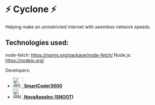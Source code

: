 # ⚡ Cyclone ⚡

  Helping make an unrestricted internet with seemless network speeds.
 

## Technologies used:

node-fetch: https://npmjs.org/package/node-fetch/
Node.js: https://nodejs.org/

Developers:<br>

<ul class="list-style-none ">
    <li class="mb-2 d-flex" data-test-selector="grid-mode-element">
      <a href="https://github.com/SmartCoder3000" class="mr-2" data-hovercard-type="user" data-hovercard-url="/users/SmartCoder3000/hovercard" data-octo-click="hovercard-link-click" data-octo-dimensions="link_type:self">
        <img src="https://avatars.githubusercontent.com/u/83769295?s=64&amp;v=4" alt="@SmartCoder3000" size="32" data-view-component="true" class="avatar circle" width="32" height="32">
      </a>
      <span data-view-component="true" class="flex-self-center min-width-0 css-truncate css-truncate-overflow width-fit flex-auto">
        <a href="https://github.com/SmartCoder3000" class="Link--primary no-underline flex-self-center">
          <strong>SmartCoder3000</strong></a>
</span>    </li>
    <li class="mb-2 d-flex" data-test-selector="grid-mode-element">
      <a href="https://github.com/NovaAppsInc" class="mr-2" data-hovercard-type="user" data-hovercard-url="/users/GreenyDEV/hovercard" data-octo-click="hovercard-link-click" data-octo-dimensions="link_type:self">
        <img src="https://avatars.githubusercontent.com/u/49733954?s=48&v=4" alt="@NovaAppsInc" size="32" data-view-component="true" class="avatar circle" width="32" height="32">
      </a>
      <span data-view-component="true" class="flex-self-center min-width-0 css-truncate css-truncate-overflow width-fit flex-auto">
        <a href="https://github.com/NovaAppsInc" class="Link--primary no-underline flex-self-center">
          <strong>NovaAppsInc (SNOOT)</strong>
        </a>
    </span>    </li>
</ul>
